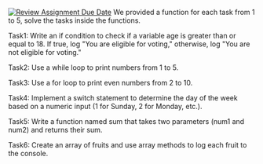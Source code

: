 [![Review Assignment Due Date](https://classroom.github.com/assets/deadline-readme-button-24ddc0f5d75046c5622901739e7c5dd533143b0c8e959d652212380cedb1ea36.svg)](https://classroom.github.com/a/fPKjrLns)
We provided a function for each task from 1 to 5, solve the tasks inside the functions.

Task1: Write an if condition to check if a variable age is greater than or equal to 18. If true, log "You are eligible for voting," otherwise, log "You are not eligible for voting."

Task2: Use a while loop to print numbers from 1 to 5.

Task3: Use a for loop to print even numbers from 2 to 10.

Task4: Implement a switch statement to determine the day of the week based on a numeric input (1 for Sunday, 2 for Monday, etc.).

Task5: Write a function named sum that takes two parameters (num1 and num2) and returns their sum.

Task6: Create an array of fruits and use array methods to log each fruit to the console.
